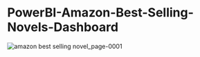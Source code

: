 # PowerBI-Amazon-Best-Selling-Novels-Dashboard
![amazon best selling novel_page-0001](https://github.com/user-attachments/assets/de25a7a1-9ed6-460d-ad5c-b6a09fb94bb8)
